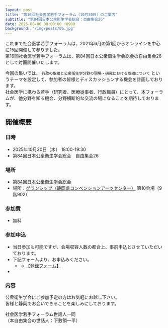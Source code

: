```yaml
---
layout: post
title: "第16回社会医学若手フォーラム（10月30日）のご案内"
subtitle: "第84回日本公衆衛生学会総会：自由集会26"
date: 2025-08-06 09:00:00 +0900
background: '/img/posts/06.jpg'
---
```


これまで社会医学若手フォーラムは、2021年6月の第1回からオンラインを中心に15回開催して参りました。  
第16回社会医学若手フォーラムは、第84回日本公衆衛生学会総会の自由集会26として対面開催いたします。  

今回の集いでは、 `行政の取組と公衆衛生学分野の現場・研究における取組について` というテーマを設定して、参加者の皆様とディスカッションする機会を計画しております。  
社会医学に携わる若手（研究者、医療従事者、行政職員）にとって、本フォーラムが、他分野を知る機会、分野横断的な交流の場になることを期待しております。  


## 開催概要

### 日時

- 2025年10月30日（木） 18:00-19:30
- 第84回日本公衆衛生学会総会　自由集会26

### 場所

- [第84回日本公衆衛生学会総会](https://plaza.umin.ac.jp/~jsph84/)
- 場所：[グランシップ（静岡県コンベンションアーツセンター）](https://www.granship.or.jp/visitors/parking/) 第10会場（9階902）

### 参加費

- 無料

### 参加申込

- 当日参加も可能ですが、会場収容人数の都合上、事前申込とさせていただいております。
- 下記フォームより、お申込みください。
  - → [<u>【登録フォーム】</u>](https://forms.gle/QmmC6Nw58dj4m6hPA)
- 

### 内容

公衆衛生学会にご参加予定の方はお気軽にお越し下さい。  
皆様と静岡でお会いできることを楽しみにしております。  

社会医学若手フォーラム世話人一同  
（本自由集会の世話人：下敷領一平）